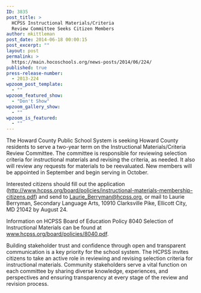 ```yaml
---
ID: 3835
post_title: >
  HCPSS Instructional Materials/Criteria
  Review Committee Seeks Citizen Members
author: mkittleman
post_date: 2014-06-18 00:00:15
post_excerpt: ""
layout: post
permalink: >
  https://main.hocoschools.org/news-posts/2014/06/224/
published: true
press-release-number:
  - 2013-224
wpzoom_post_template:
  - ""
wpzoom_featured_show:
  - "Don't Show"
wpzoom_gallery_show:
  - ""
wpzoom_is_featured:
  - ""
---
```

The Howard County Public School System is seeking Howard County residents to serve a two-year term on the Instructional Materials/Criteria Review Committee. The committee is responsible for reviewing selection criteria for instructional materials and revising the criteria, as needed. It also will review any requests for materials to be reevaluated. New members will be appointed in September and begin serving in October.

Interested citizens should fill out the application (<a href="http://www.hcpss.org/board/policies/instructional-materials-membership-citizens.pdf">http://www.hcpss.org/board/policies/instructional-materials-membership-citizens.pdf</a>) and send to Laurie_Berryman@hcpss.org, or mail to Laurie Berryman, Secondary Language Arts, 10910 Clarksville Pike, Ellicott City, MD 21042 by August 24.

Information on HCPSS Board of Education Policy 8040 Selection of Instructional Materials can be found at <a href="www.hcpss.org/board/policies/8040.pdf">www.hcpss.org/board/policies/8040.pdf</a>.

Building stakeholder trust and confidence through open and transparent communication is a key priority for the school system. The HCPSS invites citizens to take an active role in reviewing and revising selection criteria for instructional materials. Community stakeholders serve a vital function on each committee by sharing diverse knowledge, experiences, and perspectives and ensuring transparency at every stage of the review and revision process.